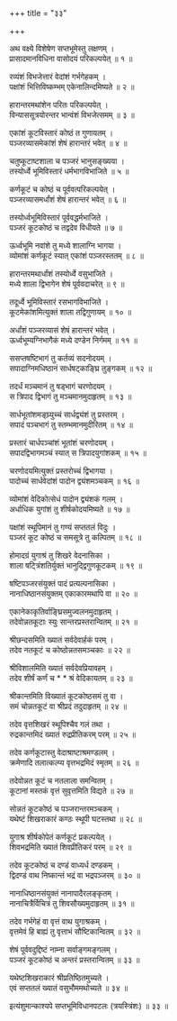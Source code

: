 +++
title = "३३"

+++
  
  
  
  
अथ वक्ष्ये विशेषेण सप्तभूमेस्तु लक्षणम् ।  
प्रासादमानविधिना वासोदयं परिकल्पयेत् ॥ १ ॥  
  
रव्यंशं विभजेत्तारं वेदांशं गर्भगेहकम् ।  
पक्षांशं भित्तिविष्कम्भम् एकेनालिन्दमिष्यते ॥ २ ॥  
  
हारान्तरमथांशेन परितः परिकल्पयेत् ।  
विन्याससूत्रयोरन्तर भान्वंशं विभजेत्समम् ॥ ३ ॥  
  
एकांशं कूटविस्तारं कोष्ठं त गुणायतम् ।  
पञ्जरव्यासमेकांशं शेषं हारान्तरं भवेत् ॥ ४ ॥  
  
चतुष्कूटाष्टशाला च पञ्जरं भानुसङ्ख्यया ।  
तस्योर्ध्वे भूमिविस्तारं धर्मभागविभाजिते ॥ ५ ॥  
  
कर्णकूटं च कोष्ठं च पूर्ववत्परिकल्पयेत् ।  
पञ्जरव्यासमर्धांशं शेषं हारान्तरं भवेत् ॥ ६ ॥  
  
तस्योर्ध्वभूमिविस्तारं पूर्ववद्धर्मभाजिते ।  
पञ्जरं कूटकोष्ठं च तद्वदेव विधीयते ॥ ७ ॥  
  
ऊर्ध्वभूमि नवांशे तु मध्ये शालाग्नि भागया ।  
व्योमांशं कर्णकूटं स्यात् एकांशं पञ्जरस्ततम् ॥ ८ ॥  
  
हारान्तरमथार्धांशं तस्योर्ध्वे वसुभाजिते ।  
मध्ये शाला द्विभागेन शेषं पूर्ववदाचरेत् ॥ ९ ॥  
  
तदूर्ध्वे भूमिविस्तारं रसभागविभाजिते ।  
कूटमेकांशमित्युक्तं शाला तद्विगुणायम् ॥ १० ॥  
  
अर्धांशं पञ्जरव्यासं शेषं हारान्तरं भवेत् ।  
ऊर्ध्वभूम्यग्निभागैकं मध्ये दण्डेन निर्गमम् ॥ ११ ॥  
  
ससप्तषष्टिभागं तु कर्तव्यं सदनोदयम् ।  
सपादाग्निमधिष्ठानं सार्धषट्काङ्घ्रि तुङ्गकम् ॥ १२ ॥  
  
तदर्धं मञ्चमानं तु षड्भागं चरणोदयम् ।  
स त्रिपाद द्विभागं तु मञ्चमानमुदाहृतम् ॥ १३ ॥  
  
सार्धभूतांशमङ्घ्र्युच्चं सार्धद्व्यंशं तु प्रस्तरम् ।  
सपादं पञ्चभागं तु स्तम्भमानमुदीरितम् ॥ १४ ॥  
  
प्रस्तारं चार्धपञ्चांशं भूतांशं चरणोदयम् ।  
सपादद्विभागमञ्चं स्यात् स त्रिपादयुगांशकम् ॥ १५ ॥  
  
चरणोदयमित्युक्तं प्रस्तरोच्चं द्विभागया ।  
पादोच्चं सार्धवेदांशं पादोन द्व्यंशमञ्चकम् ॥ १६ ॥  
  
व्योमांशं वेदिकोत्सेधं पादोन द्व्यंशकं गलम् ।  
अर्धाधिक युगांशं तु शीर्षकोदयमिष्यते ॥ १७ ॥  
  
पक्षांशं स्थूपिमानं तु गण्यं सप्ततलं विदुः ।  
पञ्जरं कूट कोष्ठं च समसूत्रे तु कल्पितम् ॥ १८ ॥  
  
होमादग्रं युगाश्रं तु शिखरे वेदनासिका ।  
शाला षट्त्रिंशतिर्युक्तं भानुद्द्विगुणकूटकम् ॥ १९ ॥  
  
षष्टिपञ्जरसंयुक्तं पादं प्रत्यल्पनासिका ।  
नानाधिष्ठानसंयुक्तम् एकाकारमथापि वा ॥ २० ॥  
  
एकानेकाकृतिर्वाङ्घ्रिसमुज्वलनमुदाहृतम् ।  
तदेवोन्नतकूटाः स्युः सान्तरप्रस्तरान्वितम् ॥ २१ ॥  
  
श्रीछन्दसमिति ख्यातं सर्वदेवार्हकं परम् ।  
तदेव नतकूटं च कोष्ठोन्नतसमञ्चकाः ॥ २२ ॥  
  
श्रीविशालमिति ख्यातं सर्वदेवप्रियावहम् ।  
तदेव शीर्षं कर्णं च * * श्रं वेदिकायतम् ॥ २३ ॥  
  
श्रीकान्तमिति विख्यातं कूटकोष्ठसमं तु वा ।  
समं चोन्नतकूटं वा श्रीप्रदं तदुदाहृतम् ॥ २४ ॥  
  
तदेव वृत्तशिखरं स्थूपिश्चैव गलं तथा ।  
रुद्रकान्तमिदं ख्यातं रुद्रप्रीतिकरम् परम् ॥ २५ ॥  
  
तदेव कर्णकूटास्तु वेदाश्राष्टाश्रमण्डलम् ।  
क्रमेणादि तलात्कल्प्य वृत्तभद्रमिदं स्मृतम् ॥ २६ ॥  
  
तदेवोन्नत कूटं च नतलाला समन्वितम् ।  
कूटानां मस्तकं वृत्तं सुवृत्तमिति विद्यते ॥ २७ ॥  
  
सोन्नतं कूटकोष्ठं च पञ्जरान्तरमञ्चकम् ।  
यथेष्टं शिखराकारं कण्ठः स्थूपी घटस्तथा ॥ २८ ॥  
  
युगाश्र शीर्षकोपेतं कर्णकूटं प्रकल्पयेत् ।  
शिवभद्रमिति ख्यातं शिवप्रीतिकरं परम् ॥ २९ ॥  
  
तदेव कूटकोष्ठं च दण्डं वाध्यर्ध दण्डकम् ।  
द्विदण्डं वाथ निष्कान्तं भद्रं वा भद्रपञ्जरम् ॥ ३० ॥  
  
नानाधिष्ठानसंयुक्तं नानापादैरलङ्कृतम् ।  
नानाचित्रैर्विचित्रं तु शिवसौख्यमुदाहृतम् ॥ ३१ ॥  
  
तदेव गर्भगेहं वा वृत्तं वाथ युगाश्रकम् ।  
वृत्तमेवं हि बाह्यं तु वृत्ताभं सौष्टिकान्वितम् ॥ ३२ ॥  
  
शेषं पूर्ववदुद्दिष्टं नाम्ना सर्वाङ्गमङ्गलम् ।  
पञ्जरं कूटकोष्ठं च अन्तरं प्रस्तरान्वितम् ॥ ३३ ॥  
  
यथेष्टशिखराकारं श्रीप्रतिष्ठितमुच्यते ।  
एवं सप्ततलं ख्यातं वसुभौममथोच्यते ॥ ३४ ॥  
  
  
इत्यंशुमान्काश्यपे सप्तभूमिविधानपटलः (त्रयस्त्रिंशः) ॥ ३३ ॥  